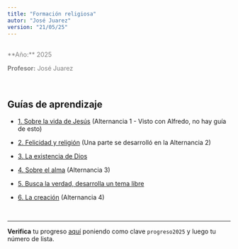 ```yaml
---
title: "Formación religiosa"
autor: "José Juarez"
version: "21/05/25"
---
```


<span hidden>Local path of the file: "H:/"</span>
<span hidden>Local path of images: "H:/"</span>

<br>

<div class="grey3">
**Año:** 2025

**Profesor:** José Juarez
</div>

<br>

## Guías de aprendizaje

- [1. Sobre la vida de Jesús]() (Alternancia 1 - Visto con Alfredo, no hay guía de esto)

- [2. Felicidad y religión](01_felicidad_religion.html) (Una parte se desarrolló en la Alternancia 2)

- [3. La existencia de Dios](02_existencia_dios.html)

- [4. Sobre el alma](03_el_alma.html) (Alternancia 3)

- [5. Busca la verdad, desarrolla un tema libre](04_tema_libre1.html)

- [6. La creación](05_creacion.html) (Alternancia 4)


<span hidden>Fin archivo</span>

<br>

---

**Verifica** tu progreso [aquí](https://iosephj.pythonanywhere.com/notas/cfr_relig6_25) poniendo como clave `progreso2025` y luego tu número de lista.

<!-- HTML style definitions -->
<style>
/* Colors */
.grey1 {color: #b3b3b3;} /* my light-grey */
.grey2 {color: #999999;} /* my middle-grey */
.grey3 {color: #808080;} /* my dark-grey */
.blue1 {color: #6495ed;} /* nvim blue */
.blue2 {color: #276cdf;} /* Andrew Ng Blue */
.sky1 {color: #7dbed8;} /* nvim sky */
.sky2 {color: #27a2db;}   /* my sky */
.green {color: #81b524;} /* my green */
.red1 {color: #ec5469;} /* my coral-red */
.red2 {color: #f44336;} /* my red */
.rose {color: #ec9998:} /* nvim rose */
.gold {color: #df9d43;} /* Andrew Ng gold */
.orange1 {color: #fda556;} /* nvim orange */
.orange2 {color: #ff9505;} /*Andrew Ng orange */
.purple1 {color: #ff40ff;} /* Andrew Ng purple */
.purple2 {color: #d164d7;} /* Andrew Ng purple */
/* Font Size */
.size90 {font-size: 0.9em;}
.size85 {font-size: 0.85em;}
.size80 {font-size: 0.8em;}
.size70 {font-size: 0.7em;}
</style>
<!-- Use <span> inline and <div> with several lines --->
